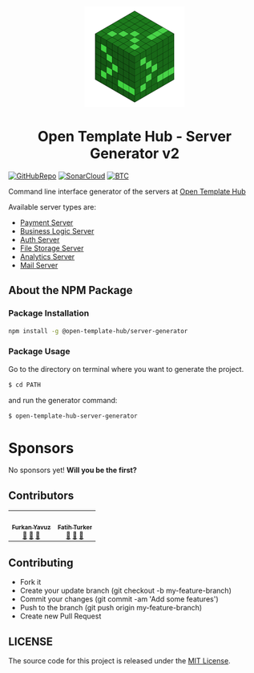 <p align="center">
  <a href="https://opentemplatehub.com">
    <img src="https://raw.githubusercontent.com/open-template-hub/open-template-hub.github.io/master/assets/logo/generator/server-generator-logo.png" alt="Logo" width=200>
  </a>
</p>

<h1 align="center">
Open Template Hub - Server Generator v2
</h1>

[![GitHubRepo](https://img.shields.io/badge/GitHub-Repository-24292e.svg?style=for-the-badge&logo=github)](https://github.com/open-template-hub/server-generator)
[![SonarCloud](https://img.shields.io/sonar/quality_gate/open-template-hub_server-generator?server=https%3A%2F%2Fsonarcloud.io&label=Sonar%20Cloud&style=for-the-badge&logo=sonarcloud)](https://sonarcloud.io/dashboard?id=open-template-hub_server-generator)
[![BTC](https://img.shields.io/badge/Donate-BTC-ORANGE?color=F5922F&style=for-the-badge&logo=bitcoin)](https://commerce.coinbase.com/checkout/8313af5f-de48-498d-b2cb-d98819ca7d5e)

Command line interface generator of the servers at [Open Template Hub](https://github.com/open-template-hub)

Available server types are:

* [Payment Server](https://github.com/open-template-hub/payment-server-template)
* [Business Logic Server](https://github.com/open-template-hub/business-logic-server-template)
* [Auth Server](https://github.com/open-template-hub/auth-server-template)
* [File Storage Server](https://github.com/open-template-hub/file-storage-server-template)
* [Analytics Server](https://github.com/open-template-hub/analytics-server-template)
* [Mail Server](https://github.com/open-template-hub/mail-server-template)

## About the NPM Package

### Package Installation

```sh
npm install -g @open-template-hub/server-generator
```

### Package Usage

Go to the directory on terminal where you want to generate the project.

```sh
$ cd PATH
```

and run the generator command:

```sh
$ open-template-hub-server-generator
```

# Sponsors

No sponsors yet! **Will you be the first?**

## Contributors

<!-- ALL-CONTRIBUTORS-LIST:START - Do not remove or modify this section -->
<!-- prettier-ignore-start -->
<!-- markdownlint-disable -->
<table>
  <tr>
    <td align="center"><a href="https://github.com/furknyavuz"><img src="https://avatars0.githubusercontent.com/u/2248168?s=460&u=435ef6ade0785a7a135ce56cae751fb3ade1d126&v=4" width="100px;" alt=""/><br /><sub><b>Furkan Yavuz</b></sub></a><br /><a href="https://github.com/open-template-hub/server-generator/issues/created_by/furknyavuz" title="Answering Questions">💬</a> <a href="https://github.com/open-template-hub/server-generator/commits?author=furknyavuz" title="Documentation">📖</a> <a href="https://github.com/open-template-hub/server-generator/pulls?q=is%3Apr+reviewed-by%3Afurknyavuz" title="Reviewed Pull Requests">👀</a></td>
    <td align="center"><a href="https://github.com/fatihturker"><img src="https://avatars1.githubusercontent.com/u/2202179?s=460&u=261b1129e7106c067783cb022ab9999aad833bdc&v=4" width="100px;" alt=""/><br /><sub><b>Fatih Turker</b></sub></a><br /><a href="https://github.com/open-template-hub/server-generator/issues/created_by/fatihturker" title="Answering Questions">💬</a> <a href="https://github.com/open-template-hub/server-generator/commits?author=fatihturker" title="Documentation">📖</a> <a href="https://github.com/open-template-hub/server-generator/pulls?q=is%3Apr+reviewed-by%3Afatihturker" title="Reviewed Pull Requests">👀</a></td>
  </tr>
</table>

<!-- markdownlint-enable -->
<!-- prettier-ignore-end -->
<!-- ALL-CONTRIBUTORS-LIST:END -->

## Contributing

* Fork it
* Create your update branch (git checkout -b my-feature-branch)
* Commit your changes (git commit -am 'Add some features')
* Push to the branch (git push origin my-feature-branch)
* Create new Pull Request

## LICENSE

The source code for this project is released under the [MIT License](https://github.com/open-template-hub/server-generator/blob/develop/LICENSE).
